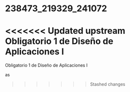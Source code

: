 # 238473_219329_241072
<<<<<<< Updated upstream
Obligatorio 1 de Diseño de Aplicaciones I
=======
Obligatorio 1 de Diseño de Aplicaciones I



as
>>>>>>> Stashed changes
